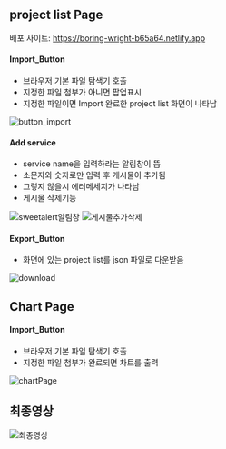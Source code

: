 ## project list Page
배포 사이트: https://boring-wright-b65a64.netlify.app
#### Import_Button
- 브라우저 기본 파일 탐색기 호출
- 지정한 파일 첨부가 아니면 팝업표시
- 지정한 파일이면 Import 완료한 project list 화면이 나타남

![button_import](https://user-images.githubusercontent.com/79704928/154635381-0c119bbe-2878-4b4d-8c8f-51017c0d96b9.gif)

#### Add service
- service name을 입력하라는 알림창이 뜸
- 소문자와 숫자로만 입력 후 게시물이 추가됨
- 그렇지 않을시 에러메세지가 나타남
- 게시물 삭제기능

![sweetalert알림창](https://user-images.githubusercontent.com/79704928/154966799-eebb0250-dac4-45ef-b257-e48339728754.gif)
![게시물추가삭제](https://user-images.githubusercontent.com/79704928/154966819-6cbb2052-143a-4d18-94a7-32b733dde4a7.gif)

#### Export_Button
- 화면에 있는 project list를 json 파일로 다운받음

![download](https://user-images.githubusercontent.com/79704928/154635384-db699b78-d5e7-4333-9958-da8eed7bf556.gif)

## Chart Page
#### Import_Button
- 브라우저 기본 파일 탐색기 호출
- 지정한 파일 첨부가 완료되면 차트를 출력

![chartPage](https://user-images.githubusercontent.com/79704928/154635388-12cb4f24-b69e-4634-a94c-15f3b51e523e.gif)

## 최종영상
![최종영상](https://user-images.githubusercontent.com/79704928/154963606-2d03349e-342e-4a37-b865-a7f13953d8cb.gif)
